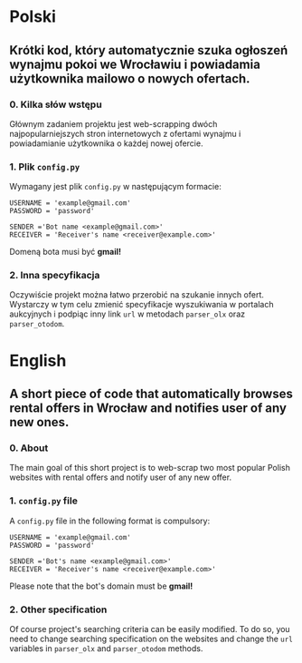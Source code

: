 # Polski

## Krótki kod, który automatycznie szuka ogłoszeń wynajmu pokoi we Wrocławiu i powiadamia użytkownika mailowo o nowych ofertach.

### 0. Kilka słów wstępu
Głównym zadaniem projektu jest web-scrapping dwóch najpopularniejszych stron internetowych z ofertami wynajmu i powiadamianie użytkownika o każdej nowej ofercie.

### 1. Plik `config.py`
Wymagany jest plik `config.py` w następującym formacie:
```
USERNAME = 'example@gmail.com'
PASSWORD = 'password'

SENDER ='Bot name <example@gmail.com>'
RECEIVER = 'Receiver's name <receiver@example.com>'
```
Domeną bota musi być <b> gmail! </b>

### 2. Inna specyfikacja
Oczywiście projekt można łatwo przerobić na szukanie innych ofert. Wystarczy w tym celu zmienić specyfikacje wyszukiwania w portalach aukcyjnych i podpiąc inny link `url` w metodach `parser_olx` oraz `parser_otodom`.

# English

## A short piece of code that automatically browses rental offers in Wrocław and notifies user of any new ones.

### 0. About
The main goal of this short project is to web-scrap two most popular Polish websites with rental offers and notify user of any new offer. 

### 1. `config.py` file
A `config.py` file in the following format is compulsory:
```
USERNAME = 'example@gmail.com'
PASSWORD = 'password'

SENDER ='Bot's name <example@gmail.com>'
RECEIVER = 'Receiver's name <receiver@example.com>'
```
Please note that the bot's domain must be <b> gmail! </b>

### 2. Other specification
Of course project's searching criteria can be easily modified. To do so, you need to change searching specification on the websites and change the `url` variables in `parser_olx` and `parser_otodom` methods.

